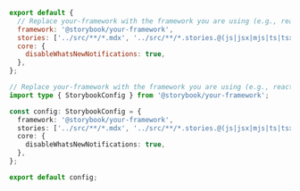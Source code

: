 ```js filename=".storybook/main.js" renderer="common" language="js"
export default {
  // Replace your-framework with the framework you are using (e.g., react-webpack5, vue3-vite)
  framework: '@storybook/your-framework',
  stories: ['../src/**/*.mdx', '../src/**/*.stories.@(js|jsx|mjs|ts|tsx)'],
  core: {
    disableWhatsNewNotifications: true,
  },
};
```

```ts filename=".storybook/main.ts" renderer="common" language="ts"
// Replace your-framework with the framework you are using (e.g., react-webpack5, vue3-vite)
import type { StorybookConfig } from '@storybook/your-framework';

const config: StorybookConfig = {
  framework: '@storybook/your-framework',
  stories: ['../src/**/*.mdx', '../src/**/*.stories.@(js|jsx|mjs|ts|tsx)'],
  core: {
    disableWhatsNewNotifications: true,
  },
};

export default config;
```

